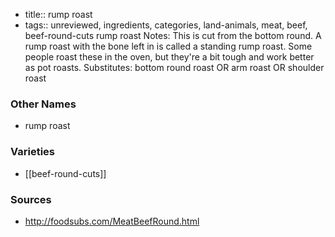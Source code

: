 - title:: rump roast
- tags:: unreviewed, ingredients, categories, land-animals, meat, beef, beef-round-cuts
rump roast Notes: This is cut from the bottom round. A rump roast with the bone left in is called a standing rump roast. Some people roast these in the oven, but they're a bit tough and work better as pot roasts. Substitutes: bottom round roast OR arm roast OR shoulder roast

### Other Names

* rump roast

### Varieties

* [[beef-round-cuts]]

### Sources
* http://foodsubs.com/MeatBeefRound.html
